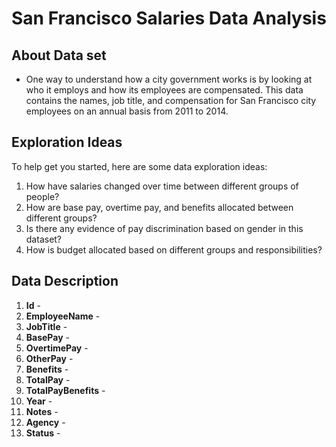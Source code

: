 # San Francisco Salaries Data Analysis

## About Data set
- One way to understand how a city government works is by looking at who it employs and how its employees are compensated. This data contains the names, job title, and compensation for San Francisco city employees on an annual basis from 2011 to 2014.

## Exploration Ideas
To help get you started, here are some data exploration ideas:
1. How have salaries changed over time between different groups of people?
2. How are base pay, overtime pay, and benefits allocated between different groups?
3. Is there any evidence of pay discrimination based on gender in this dataset?
4. How is budget allocated based on different groups and responsibilities?

## Data Description
1. **Id** -
2. **EmployeeName** - 
3. **JobTitle** - 
4. **BasePay** - 
5. **OvertimePay** - 
6. **OtherPay** - 
7. **Benefits** - 
8. **TotalPay** - 
9. **TotalPayBenefits** - 
10. **Year** - 
11. **Notes** - 
12. **Agency** - 
13. **Status** - 
